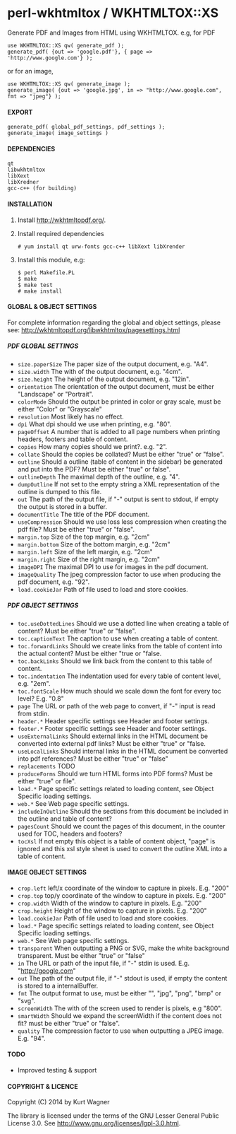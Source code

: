 perl-wkhtmltox / WKHTMLTOX::XS
=========================

Generate PDF and Images from HTML using WKHTMLTOX. e.g, for PDF

    use WKHTMLTOX::XS qw( generate_pdf );
    generate_pdf( {out => 'google.pdf'}, { page => 'http://www.google.com'} );
    
or for an image,

    use WKHTMLTOX::XS qw( generate_image );
    generate_image( {out => 'google.jpg', in => "http://www.google.com", fmt => "jpeg"} );
    
#### EXPORT
 
    generate_pdf( global_pdf_settings, pdf_settings );
    generate_image( image_settings )

#### DEPENDENCIES

    qt
    libwkhtmltox
    libXext
    libXredner
    gcc-c++ (for building)

#### INSTALLATION

1. Install http://wkhtmltopdf.org/.

2. Install required dependencies

    ```
    # yum install qt urw-fonts gcc-c++ libXext libXrender
    ```

3. Install this module, e.g:

    ```
    $ perl Makefile.PL
    $ make
    $ make test
    # make install
    ```

#### GLOBAL & OBJECT SETTINGS
 
For complete information regarding the global and object settings, please see: http://wkhtmltopdf.org/libwkhtmltox/pagesettings.html

##### PDF GLOBAL SETTINGS

- `size.paperSize` The paper size of the output document, e.g. "A4".
- `size.width` The with of the output document, e.g. "4cm".
- `size.height` The height of the output document, e.g. "12in".
- `orientation` The orientation of the output document, must be either "Landscape" or "Portrait".
- `colorMode` Should the output be printed in color or gray scale, must be either "Color" or "Grayscale"
- `resolution` Most likely has no effect.
- `dpi` What dpi should we use when printing, e.g. "80".
- `pageOffset` A number that is added to all page numbers when printing headers, footers and table of content.
- `copies` How many copies should we print?. e.g. "2".
- `collate` Should the copies be collated? Must be either "true" or "false".
- `outline` Should a outline (table of content in the sidebar) be generated and put into the PDF? Must be either "true" or false".
- `outlineDepth` The maximal depth of the outline, e.g. "4".
- `dumpOutline` If not set to the empty string a XML representation of the outline is dumped to this file.
- `out` The path of the output file, if "-" output is sent to stdout, if empty the output is stored in a buffer.
- `documentTitle` The title of the PDF document.
- `useCompression` Should we use loss less compression when creating the pdf file? Must be either "true" or "false".
- `margin.top` Size of the top margin, e.g. "2cm"
- `margin.bottom` Size of the bottom margin, e.g. "2cm"
- `margin.left` Size of the left margin, e.g. "2cm"
- `margin.right` Size of the right margin, e.g. "2cm"
- `imageDPI` The maximal DPI to use for images in the pdf document.
- `imageQuality` The jpeg compression factor to use when producing the pdf document, e.g. "92".
- `load.cookieJar` Path of file used to load and store cookies.

##### PDF OBJECT SETTINGS

- `toc.useDottedLines` Should we use a dotted line when creating a table of content? Must be either "true" or "false".
- `toc.captionText` The caption to use when creating a table of content.
- `toc.forwardLinks` Should we create links from the table of content into the actual content? Must be either "true or "false.
- `toc.backLinks` Should we link back from the content to this table of content.
- `toc.indentation` The indentation used for every table of content level, e.g. "2em".
- `toc.fontScale` How much should we scale down the font for every toc level? E.g. "0.8"
- `page` The URL or path of the web page to convert, if "-" input is read from stdin.
- `header.*` Header specific settings see Header and footer settings.
- `footer.*` Footer specific settings see Header and footer settings.
- `useExternalLinks` Should external links in the HTML document be converted into external pdf links? Must be either "true" or "false.
- `useLocalLinks` Should internal links in the HTML document be converted into pdf references? Must be either "true" or "false"
- `replacements` TODO
- `produceForms` Should we turn HTML forms into PDF forms? Must be either "true" or file".
- `load.*` Page specific settings related to loading content, see Object Specific loading settings.
- `web.*` See Web page specific settings.
- `includeInOutline` Should the sections from this document be included in the outline and table of content?
- `pagesCount` Should we count the pages of this document, in the counter used for TOC, headers and footers?
- `tocXsl` If not empty this object is a table of content object, "page" is ignored and this xsl style sheet is used to convert the outline XML into a table of content.

#### IMAGE OBJECT SETTINGS

- `crop.left` left/x coordinate of the window to capture in pixels. E.g. "200"
- `crop.top` top/y coordinate of the window to capture in pixels. E.g. "200"
- `crop.width` Width of the window to capture in pixels. E.g. "200"
- `crop.height` Height of the window to capture in pixels. E.g. "200"
- `load.cookieJar` Path of file used to load and store cookies.
- `load.*` Page specific settings related to loading content, see Object Specific loading settings.
- `web.*` See Web page specific settings.
- `transparent` When outputting a PNG or SVG, make the white background transparent. Must be either "true" or "false"
- `in` The URL or path of the input file, if "-" stdin is used. E.g. "http://google.com"
- `out` The path of the output file, if "-" stdout is used, if empty the content is stored to a internalBuffer.
- `fmt` The output format to use, must be either "", "jpg", "png", "bmp" or "svg".
- `screenWidth` The with of the screen used to render is pixels, e.g "800".
- `smartWidth` Should we expand the screenWidth if the content does not fit? must be either "true" or "false".
- `quality` The compression factor to use when outputting a JPEG image. E.g. "94".

#### TODO

- Improved testing & support
    
#### COPYRIGHT & LICENCE

Copyright (C) 2014 by Kurt Wagner

The library is licensed under the terms of the GNU Lesser General Public License 3.0. See http://www.gnu.org/licenses/lgpl-3.0.html.


